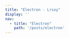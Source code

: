 ```yaml
---
title: "Electron - Lrsoy"
display: ''
nav:
  - title: "Electron"
    path: '/posts/electron'
---
```

<SubNav :nav="frontmatter.nav" />

<ListPosts :address="'/posts'" type="javascript" />